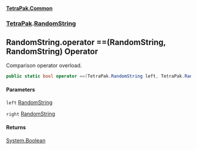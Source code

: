 #### [TetraPak.Common](index.md 'index')
### [TetraPak](TetraPak.md 'TetraPak').[RandomString](TetraPak_RandomString.md 'TetraPak.RandomString')
## RandomString.operator ==(RandomString, RandomString) Operator
Comparison operator overload.  
```csharp
public static bool operator ==(TetraPak.RandomString left, TetraPak.RandomString right);
```
#### Parameters
<a name='TetraPak_RandomString_op_Equality(TetraPak_RandomString_TetraPak_RandomString)_left'></a>
`left` [RandomString](TetraPak_RandomString.md 'TetraPak.RandomString')  
  
<a name='TetraPak_RandomString_op_Equality(TetraPak_RandomString_TetraPak_RandomString)_right'></a>
`right` [RandomString](TetraPak_RandomString.md 'TetraPak.RandomString')  
  
#### Returns
[System.Boolean](https://docs.microsoft.com/en-us/dotnet/api/System.Boolean 'System.Boolean')  
